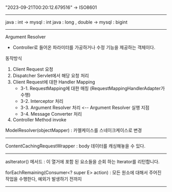 "2023-09-21T00:20:12.679516" -> ISO8601

---

java : int -> mysql : int
java : long , double -> mysql : bigint

---

Argument Resolver
- Controller로 들어온 파라미터를 가공하거나 수정 기능을 제공하는 객체이다.

동작방식
1. Client Request 요청
2. Dispatcher Servlet에서 해당 요청 처리
3. Client Request에 대한 Handler Mapping
   - 3-1. RequestMapping에 대한 매칭 (RequestMappingHandlerAdapter가 수행)
   - 3-2. Interceptor 처리 
   - 3-3. Argument Resolver 처리 <-- Argument Resolver 실행 지점 
   - 3-4. Message Converter 처리
4. Controller Method invoke

ModelResolver(objectMapper) : 카멜케이스를 스네이크케이스로 변경

---

ContentCachingRequestWrapper : body 데이터를 캐싱해놓을 수 있다.

---

asIterator() 메서드 : 이 열거에 포함 된 요소들을 순회 하는 Iterator를 리턴합니다.

forEachRemaining(Consumer<? super E> action) : 모든 원소에 대해서 주어진 작업을 수행한다, 예외가 발생하기 전까지

---